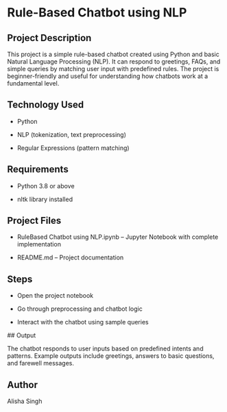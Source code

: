 # Rule-Based Chatbot using NLP

## Project Description

This project is a simple rule-based chatbot created using Python and basic Natural Language Processing (NLP).
It can respond to greetings, FAQs, and simple queries by matching user input with predefined rules.
The project is beginner-friendly and useful for understanding how chatbots work at a fundamental level.

## Technology Used

- Python

- NLP (tokenization, text preprocessing)

- Regular Expressions (pattern matching)

## Requirements

- Python 3.8 or above

- nltk library installed

## Project Files

- RuleBased Chatbot using NLP.ipynb – Jupyter Notebook with complete implementation

- README.md – Project documentation

## Steps

- Open the project notebook

- Go through preprocessing and chatbot logic

- Interact with the chatbot using sample queries

## Output

The chatbot responds to user inputs based on predefined intents and patterns.
Example outputs include greetings, answers to basic questions, and farewell messages.

## Author
Alisha Singh
